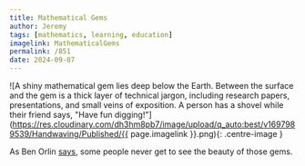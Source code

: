 ```yaml
---
title: Mathematical Gems
author: Jeremy
tags: [mathematics, learning, education]
imagelink: MathematicalGems
permalink: /851
date: 2024-09-07
---
```


![A shiny mathematical gem lies deep below the Earth. Between the surface and the gem is a thick layer of technical jargon, including research papers, presentations, and small veins of exposition. A person has a shovel while their friend says, "Have fun digging!"](https://res.cloudinary.com/dh3hm8pb7/image/upload/q_auto:best/v1697989539/Handwaving/Published/{{ page.imagelink }}.png){: .centre-image }

As Ben Orlin [says](https://mathwithbaddrawings.com/2024/09/03/the-house-of-symbols-and-the-tree-of-ideas/), some people never get to see the beauty of those gems.

